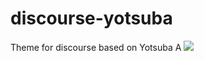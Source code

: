 # discourse-yotsuba
Theme for discourse based on Yotsuba A 
<img src="https://d11a6trkgmumsb.cloudfront.net/original/3X/e/b/eb1207782057e33445e7aa0a41ecc9cc5d34428e.png">
